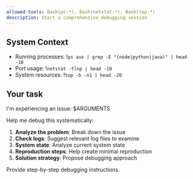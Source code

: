 ```yaml
---
allowed-tools: Bash(ps:*), Bash(netstat:*), Bash(top:*)
description: Start a comprehensive debugging session
---
```


## System Context

- Running processes: !`ps aux | grep -E "(node|python|java)" | head -10`
- Port usage: !`netstat -tlnp | head -10`
- System resources: !`top -b -n1 | head -20`

## Your task

I'm experiencing an issue: $ARGUMENTS

Help me debug this systematically:

1. **Analyze the problem**: Break down the issue
2. **Check logs**: Suggest relevant log files to examine
3. **System state**: Analyze current system state
4. **Reproduction steps**: Help create minimal reproduction
5. **Solution strategy**: Propose debugging approach

Provide step-by-step debugging instructions.
